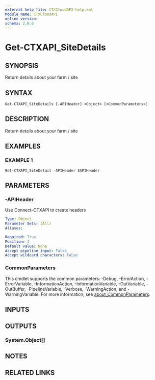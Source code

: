 ```yaml
---
external help file: CTXCloudAPI-help.xml
Module Name: CTXCloudAPI
online version:
schema: 2.0.0
---
```


# Get-CTXAPI_SiteDetails

## SYNOPSIS
Return details about your farm / site

## SYNTAX

```
Get-CTXAPI_SiteDetails [-APIHeader] <Object> [<CommonParameters>]
```

## DESCRIPTION
Return details about your farm / site

## EXAMPLES

### EXAMPLE 1
```
Get-CTXAPI_SiteDetail -APIHeader $APIHeader
```

## PARAMETERS

### -APIHeader
Use Connect-CTXAPI to create headers

```yaml
Type: Object
Parameter Sets: (All)
Aliases:

Required: True
Position: 1
Default value: None
Accept pipeline input: False
Accept wildcard characters: False
```

### CommonParameters
This cmdlet supports the common parameters: -Debug, -ErrorAction, -ErrorVariable, -InformationAction, -InformationVariable, -OutVariable, -OutBuffer, -PipelineVariable, -Verbose, -WarningAction, and -WarningVariable. For more information, see [about_CommonParameters](http://go.microsoft.com/fwlink/?LinkID=113216).

## INPUTS

## OUTPUTS

### System.Object[]
## NOTES

## RELATED LINKS
